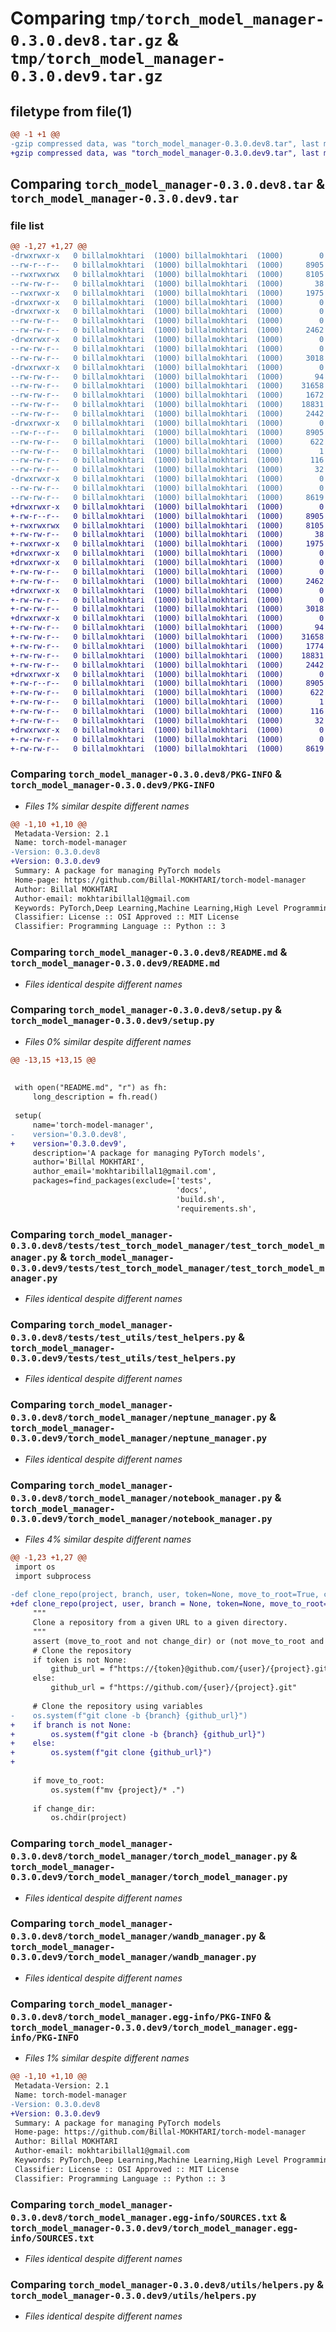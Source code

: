 # Comparing `tmp/torch_model_manager-0.3.0.dev8.tar.gz` & `tmp/torch_model_manager-0.3.0.dev9.tar.gz`

## filetype from file(1)

```diff
@@ -1 +1 @@
-gzip compressed data, was "torch_model_manager-0.3.0.dev8.tar", last modified: Sun May 12 20:02:13 2024, max compression
+gzip compressed data, was "torch_model_manager-0.3.0.dev9.tar", last modified: Sun May 12 22:27:39 2024, max compression
```

## Comparing `torch_model_manager-0.3.0.dev8.tar` & `torch_model_manager-0.3.0.dev9.tar`

### file list

```diff
@@ -1,27 +1,27 @@
-drwxrwxr-x   0 billalmokhtari  (1000) billalmokhtari  (1000)        0 2024-05-12 20:02:13.289305 torch_model_manager-0.3.0.dev8/
--rw-r--r--   0 billalmokhtari  (1000) billalmokhtari  (1000)     8905 2024-05-12 20:02:13.289305 torch_model_manager-0.3.0.dev8/PKG-INFO
--rwxrwxrwx   0 billalmokhtari  (1000) billalmokhtari  (1000)     8105 2024-04-24 08:45:48.000000 torch_model_manager-0.3.0.dev8/README.md
--rw-rw-r--   0 billalmokhtari  (1000) billalmokhtari  (1000)       38 2024-05-12 20:02:13.289305 torch_model_manager-0.3.0.dev8/setup.cfg
--rwxrwxr-x   0 billalmokhtari  (1000) billalmokhtari  (1000)     1975 2024-05-12 20:02:10.000000 torch_model_manager-0.3.0.dev8/setup.py
-drwxrwxr-x   0 billalmokhtari  (1000) billalmokhtari  (1000)        0 2024-05-12 20:02:13.285305 torch_model_manager-0.3.0.dev8/tests/
-drwxrwxr-x   0 billalmokhtari  (1000) billalmokhtari  (1000)        0 2024-05-12 20:02:13.285305 torch_model_manager-0.3.0.dev8/tests/test_torch_model_manager/
--rw-rw-r--   0 billalmokhtari  (1000) billalmokhtari  (1000)        0 2024-04-24 08:45:48.000000 torch_model_manager-0.3.0.dev8/tests/test_torch_model_manager/__init__.py
--rw-rw-r--   0 billalmokhtari  (1000) billalmokhtari  (1000)     2462 2024-04-24 08:45:48.000000 torch_model_manager-0.3.0.dev8/tests/test_torch_model_manager/test_torch_model_manager.py
-drwxrwxr-x   0 billalmokhtari  (1000) billalmokhtari  (1000)        0 2024-05-12 20:02:13.285305 torch_model_manager-0.3.0.dev8/tests/test_utils/
--rw-rw-r--   0 billalmokhtari  (1000) billalmokhtari  (1000)        0 2024-04-24 08:45:48.000000 torch_model_manager-0.3.0.dev8/tests/test_utils/__init__.py
--rw-rw-r--   0 billalmokhtari  (1000) billalmokhtari  (1000)     3018 2024-04-24 08:45:48.000000 torch_model_manager-0.3.0.dev8/tests/test_utils/test_helpers.py
-drwxrwxr-x   0 billalmokhtari  (1000) billalmokhtari  (1000)        0 2024-05-12 20:02:13.285305 torch_model_manager-0.3.0.dev8/torch_model_manager/
--rw-rw-r--   0 billalmokhtari  (1000) billalmokhtari  (1000)       94 2024-05-12 20:02:05.000000 torch_model_manager-0.3.0.dev8/torch_model_manager/__init__.py
--rw-rw-r--   0 billalmokhtari  (1000) billalmokhtari  (1000)    31658 2024-05-12 19:39:19.000000 torch_model_manager-0.3.0.dev8/torch_model_manager/neptune_manager.py
--rw-rw-r--   0 billalmokhtari  (1000) billalmokhtari  (1000)     1672 2024-05-11 19:12:46.000000 torch_model_manager-0.3.0.dev8/torch_model_manager/notebook_manager.py
--rw-rw-r--   0 billalmokhtari  (1000) billalmokhtari  (1000)    18831 2024-05-09 18:52:45.000000 torch_model_manager-0.3.0.dev8/torch_model_manager/torch_model_manager.py
--rw-rw-r--   0 billalmokhtari  (1000) billalmokhtari  (1000)     2442 2024-05-11 10:54:45.000000 torch_model_manager-0.3.0.dev8/torch_model_manager/wandb_manager.py
-drwxrwxr-x   0 billalmokhtari  (1000) billalmokhtari  (1000)        0 2024-05-12 20:02:13.289305 torch_model_manager-0.3.0.dev8/torch_model_manager.egg-info/
--rw-r--r--   0 billalmokhtari  (1000) billalmokhtari  (1000)     8905 2024-05-12 20:02:13.000000 torch_model_manager-0.3.0.dev8/torch_model_manager.egg-info/PKG-INFO
--rw-rw-r--   0 billalmokhtari  (1000) billalmokhtari  (1000)      622 2024-05-12 20:02:13.000000 torch_model_manager-0.3.0.dev8/torch_model_manager.egg-info/SOURCES.txt
--rw-rw-r--   0 billalmokhtari  (1000) billalmokhtari  (1000)        1 2024-05-12 20:02:13.000000 torch_model_manager-0.3.0.dev8/torch_model_manager.egg-info/dependency_links.txt
--rw-rw-r--   0 billalmokhtari  (1000) billalmokhtari  (1000)      116 2024-05-12 20:02:13.000000 torch_model_manager-0.3.0.dev8/torch_model_manager.egg-info/requires.txt
--rw-rw-r--   0 billalmokhtari  (1000) billalmokhtari  (1000)       32 2024-05-12 20:02:13.000000 torch_model_manager-0.3.0.dev8/torch_model_manager.egg-info/top_level.txt
-drwxrwxr-x   0 billalmokhtari  (1000) billalmokhtari  (1000)        0 2024-05-12 20:02:13.289305 torch_model_manager-0.3.0.dev8/utils/
--rw-rw-r--   0 billalmokhtari  (1000) billalmokhtari  (1000)        0 2024-04-24 08:45:48.000000 torch_model_manager-0.3.0.dev8/utils/__init__.py
--rw-rw-r--   0 billalmokhtari  (1000) billalmokhtari  (1000)     8619 2024-05-09 19:01:45.000000 torch_model_manager-0.3.0.dev8/utils/helpers.py
+drwxrwxr-x   0 billalmokhtari  (1000) billalmokhtari  (1000)        0 2024-05-12 22:27:39.137407 torch_model_manager-0.3.0.dev9/
+-rw-r--r--   0 billalmokhtari  (1000) billalmokhtari  (1000)     8905 2024-05-12 22:27:39.137407 torch_model_manager-0.3.0.dev9/PKG-INFO
+-rwxrwxrwx   0 billalmokhtari  (1000) billalmokhtari  (1000)     8105 2024-04-24 08:45:48.000000 torch_model_manager-0.3.0.dev9/README.md
+-rw-rw-r--   0 billalmokhtari  (1000) billalmokhtari  (1000)       38 2024-05-12 22:27:39.137407 torch_model_manager-0.3.0.dev9/setup.cfg
+-rwxrwxr-x   0 billalmokhtari  (1000) billalmokhtari  (1000)     1975 2024-05-12 22:27:35.000000 torch_model_manager-0.3.0.dev9/setup.py
+drwxrwxr-x   0 billalmokhtari  (1000) billalmokhtari  (1000)        0 2024-05-12 22:27:39.097407 torch_model_manager-0.3.0.dev9/tests/
+drwxrwxr-x   0 billalmokhtari  (1000) billalmokhtari  (1000)        0 2024-05-12 22:27:39.097407 torch_model_manager-0.3.0.dev9/tests/test_torch_model_manager/
+-rw-rw-r--   0 billalmokhtari  (1000) billalmokhtari  (1000)        0 2024-04-24 08:45:48.000000 torch_model_manager-0.3.0.dev9/tests/test_torch_model_manager/__init__.py
+-rw-rw-r--   0 billalmokhtari  (1000) billalmokhtari  (1000)     2462 2024-04-24 08:45:48.000000 torch_model_manager-0.3.0.dev9/tests/test_torch_model_manager/test_torch_model_manager.py
+drwxrwxr-x   0 billalmokhtari  (1000) billalmokhtari  (1000)        0 2024-05-12 22:27:39.097407 torch_model_manager-0.3.0.dev9/tests/test_utils/
+-rw-rw-r--   0 billalmokhtari  (1000) billalmokhtari  (1000)        0 2024-04-24 08:45:48.000000 torch_model_manager-0.3.0.dev9/tests/test_utils/__init__.py
+-rw-rw-r--   0 billalmokhtari  (1000) billalmokhtari  (1000)     3018 2024-04-24 08:45:48.000000 torch_model_manager-0.3.0.dev9/tests/test_utils/test_helpers.py
+drwxrwxr-x   0 billalmokhtari  (1000) billalmokhtari  (1000)        0 2024-05-12 22:27:39.117407 torch_model_manager-0.3.0.dev9/torch_model_manager/
+-rw-rw-r--   0 billalmokhtari  (1000) billalmokhtari  (1000)       94 2024-05-12 20:02:05.000000 torch_model_manager-0.3.0.dev9/torch_model_manager/__init__.py
+-rw-rw-r--   0 billalmokhtari  (1000) billalmokhtari  (1000)    31658 2024-05-12 19:39:19.000000 torch_model_manager-0.3.0.dev9/torch_model_manager/neptune_manager.py
+-rw-rw-r--   0 billalmokhtari  (1000) billalmokhtari  (1000)     1774 2024-05-12 22:26:57.000000 torch_model_manager-0.3.0.dev9/torch_model_manager/notebook_manager.py
+-rw-rw-r--   0 billalmokhtari  (1000) billalmokhtari  (1000)    18831 2024-05-09 18:52:45.000000 torch_model_manager-0.3.0.dev9/torch_model_manager/torch_model_manager.py
+-rw-rw-r--   0 billalmokhtari  (1000) billalmokhtari  (1000)     2442 2024-05-11 10:54:45.000000 torch_model_manager-0.3.0.dev9/torch_model_manager/wandb_manager.py
+drwxrwxr-x   0 billalmokhtari  (1000) billalmokhtari  (1000)        0 2024-05-12 22:27:39.137407 torch_model_manager-0.3.0.dev9/torch_model_manager.egg-info/
+-rw-r--r--   0 billalmokhtari  (1000) billalmokhtari  (1000)     8905 2024-05-12 22:27:39.000000 torch_model_manager-0.3.0.dev9/torch_model_manager.egg-info/PKG-INFO
+-rw-rw-r--   0 billalmokhtari  (1000) billalmokhtari  (1000)      622 2024-05-12 22:27:39.000000 torch_model_manager-0.3.0.dev9/torch_model_manager.egg-info/SOURCES.txt
+-rw-rw-r--   0 billalmokhtari  (1000) billalmokhtari  (1000)        1 2024-05-12 22:27:39.000000 torch_model_manager-0.3.0.dev9/torch_model_manager.egg-info/dependency_links.txt
+-rw-rw-r--   0 billalmokhtari  (1000) billalmokhtari  (1000)      116 2024-05-12 22:27:39.000000 torch_model_manager-0.3.0.dev9/torch_model_manager.egg-info/requires.txt
+-rw-rw-r--   0 billalmokhtari  (1000) billalmokhtari  (1000)       32 2024-05-12 22:27:39.000000 torch_model_manager-0.3.0.dev9/torch_model_manager.egg-info/top_level.txt
+drwxrwxr-x   0 billalmokhtari  (1000) billalmokhtari  (1000)        0 2024-05-12 22:27:39.137407 torch_model_manager-0.3.0.dev9/utils/
+-rw-rw-r--   0 billalmokhtari  (1000) billalmokhtari  (1000)        0 2024-04-24 08:45:48.000000 torch_model_manager-0.3.0.dev9/utils/__init__.py
+-rw-rw-r--   0 billalmokhtari  (1000) billalmokhtari  (1000)     8619 2024-05-09 19:01:45.000000 torch_model_manager-0.3.0.dev9/utils/helpers.py
```

### Comparing `torch_model_manager-0.3.0.dev8/PKG-INFO` & `torch_model_manager-0.3.0.dev9/PKG-INFO`

 * *Files 1% similar despite different names*

```diff
@@ -1,10 +1,10 @@
 Metadata-Version: 2.1
 Name: torch-model-manager
-Version: 0.3.0.dev8
+Version: 0.3.0.dev9
 Summary: A package for managing PyTorch models
 Home-page: https://github.com/Billal-MOKHTARI/torch-model-manager
 Author: Billal MOKHTARI
 Author-email: mokhtaribillal1@gmail.com
 Keywords: PyTorch,Deep Learning,Machine Learning,High Level Programming
 Classifier: License :: OSI Approved :: MIT License
 Classifier: Programming Language :: Python :: 3
```

### Comparing `torch_model_manager-0.3.0.dev8/README.md` & `torch_model_manager-0.3.0.dev9/README.md`

 * *Files identical despite different names*

### Comparing `torch_model_manager-0.3.0.dev8/setup.py` & `torch_model_manager-0.3.0.dev9/setup.py`

 * *Files 0% similar despite different names*

```diff
@@ -13,15 +13,15 @@
 
 
 with open("README.md", "r") as fh:
     long_description = fh.read()
 
 setup(
     name='torch-model-manager',
-    version='0.3.0.dev8',
+    version='0.3.0.dev9',
     description='A package for managing PyTorch models',
     author='Billal MOKHTARI',
     author_email='mokhtaribillal1@gmail.com',
     packages=find_packages(exclude=['tests', 
                                     'docs', 
                                     'build.sh', 
                                     'requirements.sh',
```

### Comparing `torch_model_manager-0.3.0.dev8/tests/test_torch_model_manager/test_torch_model_manager.py` & `torch_model_manager-0.3.0.dev9/tests/test_torch_model_manager/test_torch_model_manager.py`

 * *Files identical despite different names*

### Comparing `torch_model_manager-0.3.0.dev8/tests/test_utils/test_helpers.py` & `torch_model_manager-0.3.0.dev9/tests/test_utils/test_helpers.py`

 * *Files identical despite different names*

### Comparing `torch_model_manager-0.3.0.dev8/torch_model_manager/neptune_manager.py` & `torch_model_manager-0.3.0.dev9/torch_model_manager/neptune_manager.py`

 * *Files identical despite different names*

### Comparing `torch_model_manager-0.3.0.dev8/torch_model_manager/notebook_manager.py` & `torch_model_manager-0.3.0.dev9/torch_model_manager/notebook_manager.py`

 * *Files 4% similar despite different names*

```diff
@@ -1,23 +1,27 @@
 import os
 import subprocess
     
-def clone_repo(project, branch, user, token=None, move_to_root=True, change_dir=None):
+def clone_repo(project, user, branch = None, token=None, move_to_root=True, change_dir=None):
     """
     Clone a repository from a given URL to a given directory.
     """
     assert (move_to_root and not change_dir) or (not move_to_root and change_dir), "Only one of move_to_root and change_dir can be True"
     # Clone the repository
     if token is not None:
         github_url = f"https://{token}@github.com/{user}/{project}.git"
     else:
         github_url = f"https://github.com/{user}/{project}.git"
     
     # Clone the repository using variables
-    os.system(f"git clone -b {branch} {github_url}")
+    if branch is not None:
+        os.system(f"git clone -b {branch} {github_url}")
+    else:
+        os.system(f"git clone {github_url}")
+        
     
     if move_to_root:
         os.system(f"mv {project}/* .")
     
     if change_dir:
         os.chdir(project)
```

### Comparing `torch_model_manager-0.3.0.dev8/torch_model_manager/torch_model_manager.py` & `torch_model_manager-0.3.0.dev9/torch_model_manager/torch_model_manager.py`

 * *Files identical despite different names*

### Comparing `torch_model_manager-0.3.0.dev8/torch_model_manager/wandb_manager.py` & `torch_model_manager-0.3.0.dev9/torch_model_manager/wandb_manager.py`

 * *Files identical despite different names*

### Comparing `torch_model_manager-0.3.0.dev8/torch_model_manager.egg-info/PKG-INFO` & `torch_model_manager-0.3.0.dev9/torch_model_manager.egg-info/PKG-INFO`

 * *Files 1% similar despite different names*

```diff
@@ -1,10 +1,10 @@
 Metadata-Version: 2.1
 Name: torch-model-manager
-Version: 0.3.0.dev8
+Version: 0.3.0.dev9
 Summary: A package for managing PyTorch models
 Home-page: https://github.com/Billal-MOKHTARI/torch-model-manager
 Author: Billal MOKHTARI
 Author-email: mokhtaribillal1@gmail.com
 Keywords: PyTorch,Deep Learning,Machine Learning,High Level Programming
 Classifier: License :: OSI Approved :: MIT License
 Classifier: Programming Language :: Python :: 3
```

### Comparing `torch_model_manager-0.3.0.dev8/torch_model_manager.egg-info/SOURCES.txt` & `torch_model_manager-0.3.0.dev9/torch_model_manager.egg-info/SOURCES.txt`

 * *Files identical despite different names*

### Comparing `torch_model_manager-0.3.0.dev8/utils/helpers.py` & `torch_model_manager-0.3.0.dev9/utils/helpers.py`

 * *Files identical despite different names*


